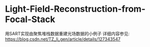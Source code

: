 # Light-Field-Reconstruction-from-Focal-Stack
用SART实现由聚焦堆栈数据重建光场数据的小例子
详细内容参见: https://blog.csdn.net/TZ_li_gen/article/details/127343547
